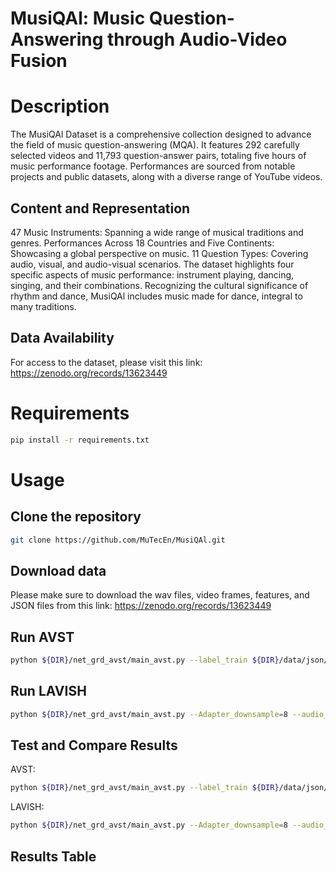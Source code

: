 # MusiQAl: Music Question-Answering through Audio-Video Fusion

# Description

The MusiQAl Dataset is a comprehensive collection designed to advance the field of music question-answering (MQA). It features 292 carefully selected videos and 11,793 question-answer pairs, totaling five hours of music performance footage. Performances are sourced from notable projects and public datasets, along with a diverse range of YouTube videos.

## Content and Representation
47 Music Instruments: Spanning a wide range of musical traditions and genres.
Performances Across 18 Countries and Five Continents: Showcasing a global perspective on music.
11 Question Types: Covering audio, visual, and audio-visual scenarios.
The dataset highlights four specific aspects of music performance: instrument playing, dancing, singing, and their combinations. Recognizing the cultural significance of rhythm and dance, MusiQAl includes music made for dance, integral to many traditions.

## Data Availability
For access to the dataset, please visit this link: https://zenodo.org/records/13623449

# Requirements

```bash 
pip install -r requirements.txt
```

# Usage

## Clone the repository

``` bash
git clone https://github.com/MuTecEn/MusiQAl.git
```

## Download data

Please make sure to download the wav files, video frames, features, and JSON files from this link: https://zenodo.org/records/13623449

## Run AVST

```bash
python ${DIR}/net_grd_avst/main_avst.py --label_train ${DIR}/data/json/avqa-train.json --label_val ${DIR}/data/json/avqa-val.json --label_test ${DIR}/data/json/avqa-test.json --batch-size 16 --epochs 30 --mode train --model_save_dir ${DIR}/net_grd_avst/avst_models/
```

## Run LAVISH 

```bash
python ${DIR}/net_grd_avst/main_avst.py --Adapter_downsample=8 --audio_dir=${DIR}/data/feats/vggish --epochs=30 -- is_before_layernorm=1 --is_bn=0 --is_gate=1 --is_multimodal=1 --is_post_layernorm=1 --is_vit_ln=1 --num_conv_group=4 --num_tokens=64 --num_workers=16 --video_res14x14_dir=${DIR}/data/feats/res18_14x14 --video_dir=${DIR}/data/frames --wandb=1 --mode train
```

## Test and Compare Results

AVST:

```bash
python ${DIR}/net_grd_avst/main_avst.py --label_train ${DIR}/data/json/avqa-train.json --label_val ${DIR}/data/json/avqa-val.json --label_test ${DIR}/data/json/avqa-test.json --batch-size 16 --epochs 30 --mode test --model_save_dir ${DIR}/net_grd_avst/avst_models/
```

LAVISH: 
```bash
python ${DIR}/net_grd_avst/main_avst.py --Adapter_downsample=8 --audio_dir=${DIR}/data/feats/vggish --epochs=30 -- is_before_layernorm=1 --is_bn=0 --is_gate=1 --is_multimodal=1 --is_post_layernorm=1 --is_vit_ln=1 --num_conv_group=4 --num_tokens=64 --num_workers=16 --video_res14x14_dir=${DIR}/data/feats/res18_14x14 --video_dir=${DIR}/data/frames --wandb=1 --mode test
```
## Results Table
